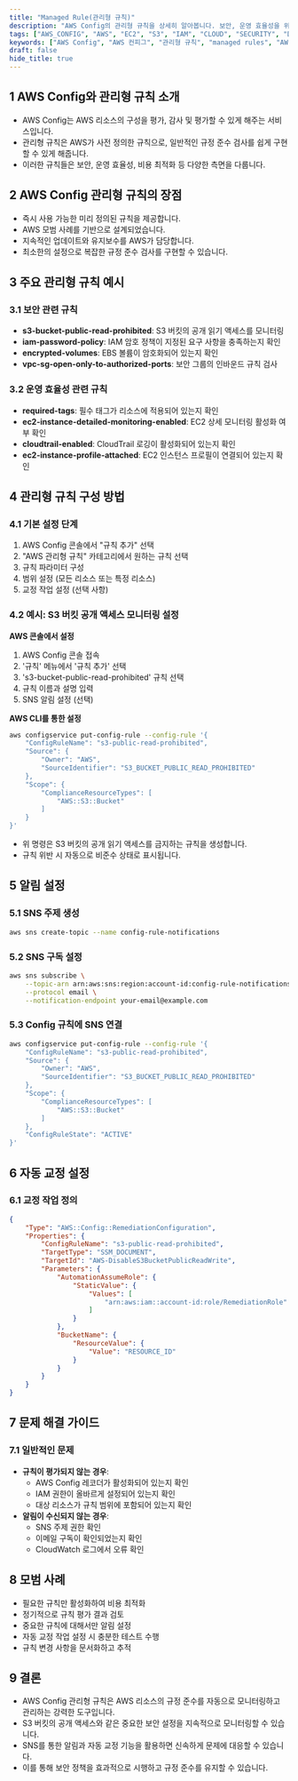 ```yaml
---
title: "Managed Rule(관리형 규칙)"
description: "AWS Config의 관리형 규칙을 상세히 알아봅니다. 보안, 운영 효율성을 위한 주요 규칙들의 설정 방법과 모범 사례를 실제 예제와 함께 설명합니다. AWS 리소스의 규정 준수를 자동화하고 모니터링하는 방법을 배우실 수 있습니다."
tags: ["AWS_CONFIG", "AWS", "EC2", "S3", "IAM", "CLOUD", "SECURITY", "DEVOPS"]
keywords: ["AWS Config", "AWS 컨피그", "관리형 규칙", "managed rules", "AWS 보안", "AWS security", "규정 준수", "compliance", "리소스 모니터링", "resource monitoring", "클라우드 보안", "cloud security", "AWS 모니터링", "AWS monitoring", "보안 자동화", "security automation", "AWS 리소스 관리", "resource management", "AWS 감사", "AWS audit"]
draft: false
hide_title: true
---
```


## 1 AWS Config와 관리형 규칙 소개

- AWS Config는 AWS 리소스의 구성을 평가, 감사 및 평가할 수 있게 해주는 서비스입니다.
- 관리형 규칙은 AWS가 사전 정의한 규칙으로, 일반적인 규정 준수 검사를 쉽게 구현할 수 있게 해줍니다.
- 이러한 규칙들은 보안, 운영 효율성, 비용 최적화 등 다양한 측면을 다룹니다.

## 2 AWS Config 관리형 규칙의 장점

- 즉시 사용 가능한 미리 정의된 규칙을 제공합니다.
- AWS 모범 사례를 기반으로 설계되었습니다.
- 지속적인 업데이트와 유지보수를 AWS가 담당합니다.
- 최소한의 설정으로 복잡한 규정 준수 검사를 구현할 수 있습니다.

## 3 주요 관리형 규칙 예시

### 3.1 보안 관련 규칙

- **s3-bucket-public-read-prohibited**: S3 버킷의 공개 읽기 액세스를 모니터링
- **iam-password-policy**: IAM 암호 정책이 지정된 요구 사항을 충족하는지 확인
- **encrypted-volumes**: EBS 볼륨이 암호화되어 있는지 확인
- **vpc-sg-open-only-to-authorized-ports**: 보안 그룹의 인바운드 규칙 검사

### 3.2 운영 효율성 관련 규칙

- **required-tags**: 필수 태그가 리소스에 적용되어 있는지 확인
- **ec2-instance-detailed-monitoring-enabled**: EC2 상세 모니터링 활성화 여부 확인
- **cloudtrail-enabled**: CloudTrail 로깅이 활성화되어 있는지 확인
- **ec2-instance-profile-attached**: EC2 인스턴스 프로필이 연결되어 있는지 확인

## 4 관리형 규칙 구성 방법

### 4.1 기본 설정 단계

1. AWS Config 콘솔에서 "규칙 추가" 선택
2. "AWS 관리형 규칙" 카테고리에서 원하는 규칙 선택
3. 규칙 파라미터 구성
4. 범위 설정 (모든 리소스 또는 특정 리소스)
5. 교정 작업 설정 (선택 사항)

### 4.2 예시: S3 버킷 공개 액세스 모니터링 설정

**AWS 콘솔에서 설정**

1. AWS Config 콘솔 접속
2. '규칙' 메뉴에서 '규칙 추가' 선택
3. 's3-bucket-public-read-prohibited' 규칙 선택
4. 규칙 이름과 설명 입력
5. SNS 알림 설정 (선택)

**AWS CLI를 통한 설정**

```bash
aws configservice put-config-rule --config-rule '{
    "ConfigRuleName": "s3-public-read-prohibited",
    "Source": {
        "Owner": "AWS",
        "SourceIdentifier": "S3_BUCKET_PUBLIC_READ_PROHIBITED"
    },
    "Scope": {
        "ComplianceResourceTypes": [
            "AWS::S3::Bucket"
        ]
    }
}'
```

- 위 명령은 S3 버킷의 공개 읽기 액세스를 금지하는 규칙을 생성합니다.
- 규칙 위반 시 자동으로 비준수 상태로 표시됩니다.

## 5 알림 설정

### 5.1 SNS 주제 생성

```bash
aws sns create-topic --name config-rule-notifications
```

### 5.2 SNS 구독 설정

```bash
aws sns subscribe \
    --topic-arn arn:aws:sns:region:account-id:config-rule-notifications \
    --protocol email \
    --notification-endpoint your-email@example.com
```

### 5.3 Config 규칙에 SNS 연결

```bash
aws configservice put-config-rule --config-rule '{
    "ConfigRuleName": "s3-public-read-prohibited",
    "Source": {
        "Owner": "AWS",
        "SourceIdentifier": "S3_BUCKET_PUBLIC_READ_PROHIBITED"
    },
    "Scope": {
        "ComplianceResourceTypes": [
            "AWS::S3::Bucket"
        ]
    },
    "ConfigRuleState": "ACTIVE"
}'
```

## 6 자동 교정 설정

### 6.1 교정 작업 정의

```json
{
    "Type": "AWS::Config::RemediationConfiguration",
    "Properties": {
        "ConfigRuleName": "s3-public-read-prohibited",
        "TargetType": "SSM_DOCUMENT",
        "TargetId": "AWS-DisableS3BucketPublicReadWrite",
        "Parameters": {
            "AutomationAssumeRole": {
                "StaticValue": {
                    "Values": [
                        "arn:aws:iam::account-id:role/RemediationRole"
                    ]
                }
            },
            "BucketName": {
                "ResourceValue": {
                    "Value": "RESOURCE_ID"
                }
            }
        }
    }
}
```

## 7 문제 해결 가이드

### 7.1 일반적인 문제

- **규칙이 평가되지 않는 경우**:
	- AWS Config 레코더가 활성화되어 있는지 확인
	- IAM 권한이 올바르게 설정되어 있는지 확인
	- 대상 리소스가 규칙 범위에 포함되어 있는지 확인
- **알림이 수신되지 않는 경우**:
	- SNS 주제 권한 확인
	- 이메일 구독이 확인되었는지 확인
	- CloudWatch 로그에서 오류 확인

## 8 모범 사례

- 필요한 규칙만 활성화하여 비용 최적화
- 정기적으로 규칙 평가 결과 검토
- 중요한 규칙에 대해서만 알림 설정
- 자동 교정 작업 설정 시 충분한 테스트 수행
- 규칙 변경 사항을 문서화하고 추적

## 9 결론

- AWS Config 관리형 규칙은 AWS 리소스의 규정 준수를 자동으로 모니터링하고 관리하는 강력한 도구입니다.
- S3 버킷의 공개 액세스와 같은 중요한 보안 설정을 지속적으로 모니터링할 수 있습니다.
- SNS를 통한 알림과 자동 교정 기능을 활용하면 신속하게 문제에 대응할 수 있습니다.
- 이를 통해 보안 정책을 효과적으로 시행하고 규정 준수를 유지할 수 있습니다.